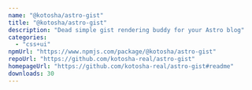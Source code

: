 ```yaml
---
name: "@kotosha/astro-gist"
title: "@kotosha/astro-gist"
description: "Dead simple gist rendering buddy for your Astro blog"
categories:
  - "css+ui"
npmUrl: "https://www.npmjs.com/package/@kotosha/astro-gist"
repoUrl: "https://github.com/kotosha-real/astro-gist"
homepageUrl: "https://github.com/kotosha-real/astro-gist#readme"
downloads: 30
---
```


